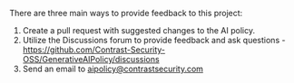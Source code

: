There are three main ways to provide feedback to this project:

1. Create a pull request with suggested changes to the AI policy.
2. Utilize the Discussions forum to provide feedback and ask questions - https://github.com/Contrast-Security-OSS/GenerativeAIPolicy/discussions
3. Send an email to aipolicy@contrastsecurity.com
